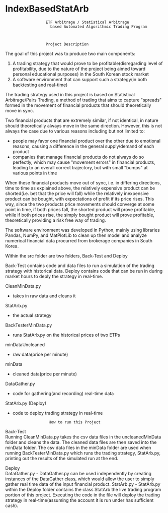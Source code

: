 # IndexBasedStatArb
                      ETF Arbitrage / Statistical Arbitrage 
                        based Automated Algorithmic Trading Program



                      Project Description
                      
The goal of this project was to produce two main components:
1. A trading strategy that would prove to be profitable(disregarding level of profitability, due to the nature of the project being aimed toward personal educational purposes) in the South Korean stock market
2. A software environment that can support such a strategy(in both backtesting and real-time)


The trading strategy used in this project is based on Statistical Arbitrage/Pairs Trading, a method of trading that aims to capture "spreads" formed in the movement of financial products that should theoretically move in sync. 

Two financial products that are extremely similar, if not identical, in nature should theoretically always move in the same direction. However, this is not always the case due to various reasons including but not limited to: 
- people may favor one financial product over the other due to emotional reasons, causing a difference in the general supply/demand of each product
- companies that manage financial products do not always do so perfectly, which may cause "movement errors" in financial products, leading to an overall correct trajectory, but with small "bumps" at various points in time


When these financial products move out of sync, i.e. in differing directions, time to time as explained above, the relatively expensive product can be shorted(i.e. bet that the price will fall) while the relatively inexpensive product can be bought, with expectations of profit if its price rises. This way, since the two products price movements should converge at some point in time, if both prices fall, the shorted product will prove profitable, while if both prices rise, the simply bought product will prove profitable, theoretically providing a risk free way of trading.



The software environment was developed in Python, mainly using libraries Pandas, NumPy, and MatPlotLib to clean up then model and analyze numerical financial data procurred from brokerage companies in South Korea. 





Within the src folder are two folders, Back-Test and Deploy

Back-Test contains code and data files to run a simulation of the trading strategy with historical data.
Deploy contains code that can be run in during market hours to deply the strategy in real-time.




CleanMinData.py   
- takes in raw data and cleans it

StatArb.py    
- the actual strategy

BackTesterMinData.py    
- runs StatArb.py on the historical prices of two ETPs

minDataUncleaned     
- raw data(price per minute)

minData   
- cleaned data(price per minute)

DataGather.py    
- code for gathering(and recording) real-time data

StatArb.py (Deploy)   
- code to deploy trading strategy in real-time


        
              
                
                  

                      How to run this Project

Back-Test     
Running CleanMinData.py takes the csv data files in the uncleanedMinData folder and cleans the data. The cleaned data files are then saved into the minData folder.
The csv data files in the minData folder are used when running BackTesterMinData.py which runs the trading strategy, StatArb.py, printing out the results of the simulated run at the end.

Deploy  
DataGather.py - DataGather.py can be used independently by creating instances of the DataGather class, which would allow the user to simply gather real time data of the input financial product.
StatArb.py - StatArb.py within the Deploy folder contains the class StatArb the live trading program portion of this project. Executing the code in the file will deploy the trading strategy in real-time(assuming the account it is run under has sufficient cash).











